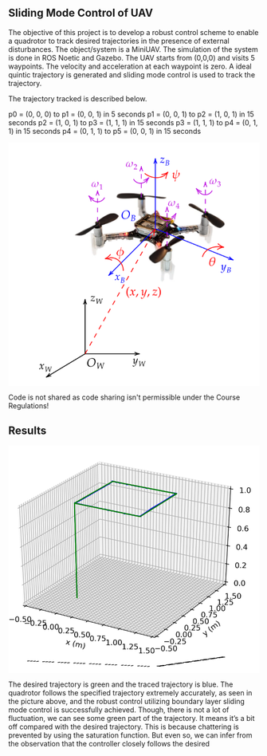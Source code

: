 ## Sliding Mode Control of UAV

The objective of this project is to develop a robust control scheme to enable a quadrotor to track desired trajectories in the presence of external disturbances. The object/system is a MiniUAV. The simulation of the system is done in ROS Noetic and Gazebo. The UAV starts from (0,0,0) and visits 5 waypoints. The velocity and acceleration at each waypoint is zero. A ideal quintic trajectory is generated and sliding mode control is used to track the trajectory. 



The trajectory tracked is described below. 

p0 = (0, 0, 0) to p1 = (0, 0, 1) in 5 seconds
p1 = (0, 0, 1) to p2 = (1, 0, 1) in 15 seconds
p2 = (1, 0, 1) to p3 = (1, 1, 1) in 15 seconds
p3 = (1, 1, 1) to p4 = (0, 1, 1) in 15 seconds
p4 = (0, 1, 1) to p5 = (0, 0, 1) in 15 seconds


<img src="./images/DroneFrames.png" align = "center">

Code is not shared as code sharing isn't permissible under the Course Regulations!

## Results

<img src="./images/trajectory.png" align = "center">

The desired trajectory is green and the traced trajectory is blue. The quadrotor follows the
specified trajectory extremely accurately, as seen in the picture above, and the robust control
utilizing boundary layer sliding mode control is successfully achieved. Though, there is not a lot
of fluctuation, we can see some green part of the trajectory. It means it’s a bit off compared with
the desired trajectory. This is because chattering is prevented by using the saturation function.
But even so, we can infer from the observation that the controller closely follows the desired

